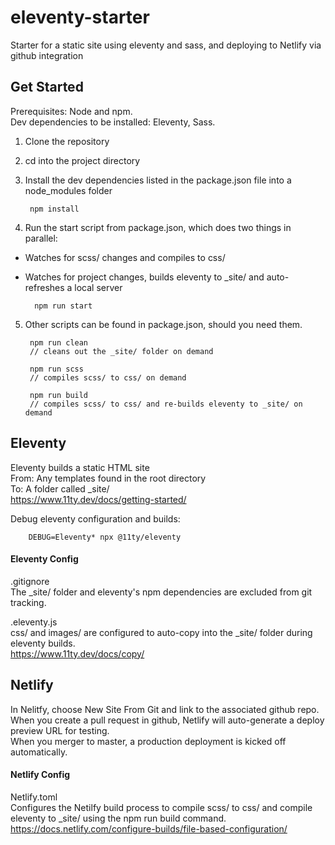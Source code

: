 # eleventy-starter
Starter for a static site using eleventy and sass, and deploying to Netlify via github integration

## Get Started
Prerequisites: Node and npm.  
Dev dependencies to be installed: Eleventy, Sass.

1. Clone the repository  
2. cd into the project directory  
3. Install the dev dependencies listed in the package.json file into a node_modules folder
        
        npm install

4. Run the start script from package.json, which does two things in parallel:  
- Watches for scss/ changes and compiles to css/
- Watches for project changes, builds eleventy to _site/ and auto-refreshes a local server  

        npm run start
    
5. Other scripts can be found in package.json, should you need them.  

        npm run clean
        // cleans out the _site/ folder on demand
        
        npm run scss 
        // compiles scss/ to css/ on demand
        
        npm run build
        // compiles scss/ to css/ and re-builds eleventy to _site/ on demand
        

## Eleventy
Eleventy builds a static HTML site  
From: Any templates found in the root directory  
To: A folder called _site/  
https://www.11ty.dev/docs/getting-started/  

Debug eleventy configuration and builds:

        DEBUG=Eleventy* npx @11ty/eleventy
    
    

#### Eleventy Config  
.gitignore  
The _site/ folder and eleventy's npm dependencies are excluded from git tracking.  

.eleventy.js  
css/ and images/ are configured to auto-copy into the _site/ folder during eleventy builds.  
https://www.11ty.dev/docs/copy/


## Netlify
In Nelitfy, choose New Site From Git and link to the associated github repo.  
When you create a pull request in github, Netlify will auto-generate a deploy preview URL for testing.   
When you merger to master, a production deployment is kicked off automatically. 

#### Netlify Config
Netlify.toml   
Configures the Netilfy build process to compile scss/ to css/ and compile eleventy to _site/ using the npm run build command.
https://docs.netlify.com/configure-builds/file-based-configuration/
